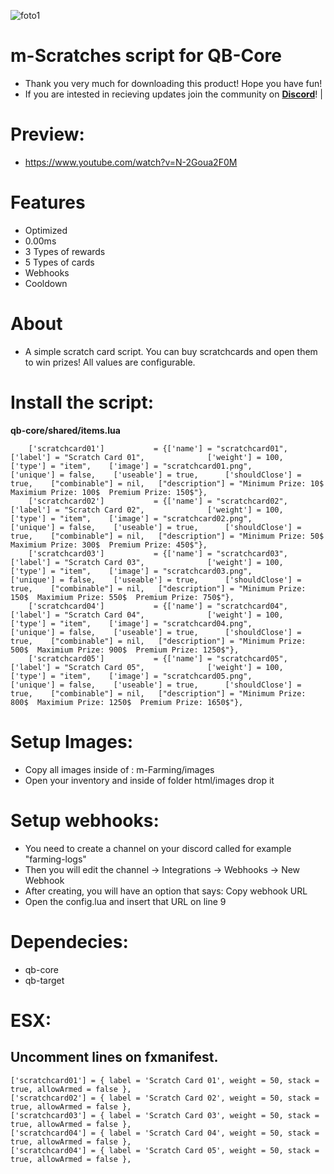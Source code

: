 ![foto1](https://media.discordapp.net/attachments/1019726083827961956/1078398513978814576/scratches.png?width=810&height=456)

# m-Scratches script for QB-Core

- Thank you very much for downloading this product! Hope you have fun!
- If you are intested in recieving updates join the community on **[Discord](https://discord.gg/marcinhu)**! |

# Preview:

- https://www.youtube.com/watch?v=N-2Goua2F0M

# Features
- Optimized
- 0.00ms
- 3 Types of rewards
- 5 Types of cards
- Webhooks
- Cooldown

# About
- A simple scratch card script. You can buy scratchcards and open them to win prizes! All values are configurable.

# Install the script:

**qb-core/shared/items.lua**
```
    ['scratchcard01']           = {['name'] = "scratchcard01",          ['label'] = "Scratch Card 01",              ['weight'] = 100,   ['type'] = "item",    ['image'] = "scratchcard01.png",          ['unique'] = false,    ['useable'] = true,      ['shouldClose'] = true,    ["combinable"] = nil,   ["description"] = "Minimum Prize: 10$  Maximium Prize: 100$  Premium Prize: 150$"},
    ['scratchcard02']           = {['name'] = "scratchcard02",          ['label'] = "Scratch Card 02",              ['weight'] = 100,   ['type'] = "item",    ['image'] = "scratchcard02.png",          ['unique'] = false,    ['useable'] = true,      ['shouldClose'] = true,    ["combinable"] = nil,   ["description"] = "Minimum Prize: 50$  Maximium Prize: 300$  Premium Prize: 450$"},
    ['scratchcard03']           = {['name'] = "scratchcard03",          ['label'] = "Scratch Card 03",              ['weight'] = 100,   ['type'] = "item",    ['image'] = "scratchcard03.png",          ['unique'] = false,    ['useable'] = true,      ['shouldClose'] = true,    ["combinable"] = nil,   ["description"] = "Minimum Prize: 150$  Maximium Prize: 550$  Premium Prize: 750$"},
    ['scratchcard04']           = {['name'] = "scratchcard04",          ['label'] = "Scratch Card 04",              ['weight'] = 100,   ['type'] = "item",    ['image'] = "scratchcard04.png",          ['unique'] = false,    ['useable'] = true,      ['shouldClose'] = true,    ["combinable"] = nil,   ["description"] = "Minimum Prize: 500$  Maximium Prize: 900$  Premium Prize: 1250$"},
    ['scratchcard05']           = {['name'] = "scratchcard05",          ['label'] = "Scratch Card 05",              ['weight'] = 100,   ['type'] = "item",    ['image'] = "scratchcard05.png",          ['unique'] = false,    ['useable'] = true,      ['shouldClose'] = true,    ["combinable"] = nil,   ["description"] = "Minimum Prize: 800$  Maximium Prize: 1250$  Premium Prize: 1650$"},
```


# Setup Images:

- Copy all images inside of : m-Farming/images
- Open your inventory and inside of folder html/images drop it

# Setup webhooks:

- You need to create a channel on your discord called for example "farming-logs"
- Then you will edit the channel -> Integrations -> Webhooks -> New Webhook
- After creating, you will have an option that says: Copy webhook URL
- Open the config.lua and insert that URL on line 9

# Dependecies:
- qb-core
- qb-target

# ESX:

## Uncomment lines on fxmanifest.

    ['scratchcard01'] = { label = 'Scratch Card 01', weight = 50, stack = true, allowArmed = false },
    ['scratchcard02'] = { label = 'Scratch Card 02', weight = 50, stack = true, allowArmed = false },
    ['scratchcard03'] = { label = 'Scratch Card 03', weight = 50, stack = true, allowArmed = false },
    ['scratchcard04'] = { label = 'Scratch Card 04', weight = 50, stack = true, allowArmed = false },
    ['scratchcard04'] = { label = 'Scratch Card 05', weight = 50, stack = true, allowArmed = false },